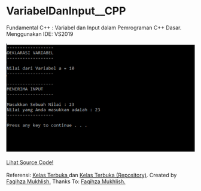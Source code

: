 # VariabelDanInput__CPP
Fundamental C++ : Variabel dan Input dalam Pemrograman C++ Dasar. Menggunakan IDE: VS2019<br><br>
<img src="https://github.com/RizkyKhapidsyah/VariabelDanInput__CPP/blob/master/result/Capture.PNG"><br><br>
<a href="https://github.com/RizkyKhapidsyah/VariabelDanInput__CPP/blob/master/Source.cpp">Lihat Source Code!</a><br><br>
Referensi: <a href="https://www.youtube.com/user/faqihzamukhlish"> Kelas Terbuka </a> dan <a href="https://github.com/kelasterbuka"> Kelas Terbuka (Repository)</a>. Created by <a href="https://github.com/faqihza">Faqihza Mukhlish.</a> Thanks To: <a href="https://www.youtube.com/channel/UCRGHjysoCemh4y7tCJQs30w/about">Faqihza Mukhlish.</a>
